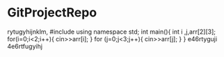 # GitProjectRepo

rytugyhijnklm,
    #include<iostream>
using namespace std;
int main(){
	int i ,j,arr[2][3];
	for(i=0;i<2;i++){
		cin>>arr[i];
	}
	for (j=0;j<3;j++){
		cin>>arr[j];
	}
}
e46rtyguji
4e6rtfugyihj
